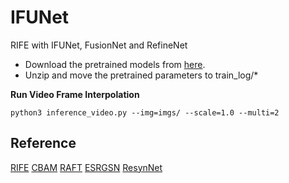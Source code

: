 # IFUNet
RIFE with IFUNet, FusionNet and RefineNet

* Download the pretrained models from [here](https://drive.google.com/file/d/1psrM4PkPhuM2iCwwVngT0NCtx6xyiqXa/view?usp=sharing).
* Unzip and move the pretrained parameters to train_log/\*

**Run Video Frame Interpolation**
```
python3 inference_video.py --img=imgs/ --scale=1.0 --multi=2
```

## Reference
[RIFE](https://github.com/hzwer/arXiv2021-RIFE) [CBAM](https://github.com/Jongchan/attention-module) [RAFT](https://github.com/princeton-vl/RAFT) [ESRGSN](https://github.com/xinntao/ESRGAN) [ResynNet](https://github.com/hzwer/ResynNet) 
